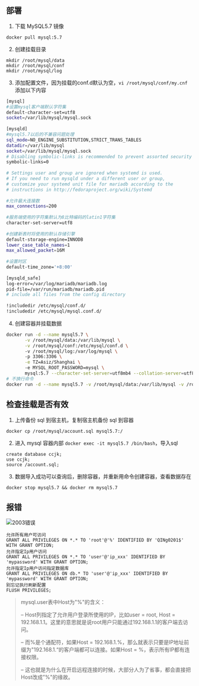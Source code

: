 ## 部署

1. 下载 MySQL5.7 镜像

```mysql5
docker pull mysql:5.7
```

2. 创建挂载目录

```
mkdir /root/mysql/data
mkdir /root/mysql/conf
mkdir /root/mysql/log
```

3. 添加配置文件，因为挂载的conf.d默认为空，`vi /root/mysql/conf/my.cnf` 添加以下内容

```bash
[mysql]
#设置mysql客户端默认字符集
default-character-set=utf8
socket=/var/lib/mysql/mysql.sock
 
[mysqld]
#mysql5.7以后的不兼容问题处理
sql_mode=NO_ENGINE_SUBSTITUTION,STRICT_TRANS_TABLES
datadir=/var/lib/mysql
socket=/var/lib/mysql/mysql.sock
# Disabling symbolic-links is recommended to prevent assorted security risks
symbolic-links=0
 
# Settings user and group are ignored when systemd is used.
# If you need to run mysqld under a different user or group,
# customize your systemd unit file for mariadb according to the
# instructions in http://fedoraproject.org/wiki/Systemd
 
#允许最大连接数
max_connections=200
 
#服务端使用的字符集默认为8比特编码的latin1字符集
character-set-server=utf8
 
#创建新表时将使用的默认存储引擎
default-storage-engine=INNODB
lower_case_table_names=1
max_allowed_packet=16M 
 
#设置时区
default-time_zone='+8:00'
 
[mysqld_safe]
log-error=/var/log/mariadb/mariadb.log
pid-file=/var/run/mariadb/mariadb.pid
# include all files from the config directory
 
!includedir /etc/mysql/conf.d/
!includedir /etc/mysql/mysql.conf.d/
```

4. 创建容器并挂载数据

```bash
docker run -d --name mysql5.7 \
       -v /root/mysql/data:/var/lib/mysql \
       -v /root/mysql/conf:/etc/mysql/conf.d \ 
       -v /root/mysql/log:/var/log/mysql \ 
       -p 3306:3306 \
       -e TZ=Asiz/Shanghai \ 
       -e MYSQL_ROOT_PASSWORD=mysql \ 
       mysql:5.7 --character-set-server=utf8mb4 --collation-server=utf8mb4_general_ci
# 不换行命令
docker run -d --name mysql5.7 -v /root/mysql/data:/var/lib/mysql -v /root/mysql/conf:/etc/mysql/conf.d -v /root/mysql/log:/var/log/mysql -p 3306:3306 -e TZ=Asiz/Shanghai -e MYSQL_ROOT_PASSWORD=mysql mysql:5.7 --character-set-server=utf8mb4 --collation-server=utf8mb4_general_ci
```

## 检查挂载是否有效

1. 上传备份 sql 到宿主机，复制宿主机备份 sql 到容器

```
docker cp /root/mysql/account.sql mysql5.7:/
```

2. 进入 mysql 容器内部 `docker exec -it mysql5.7 /bin/bash`，导入sql

```
create database ccjk;
use ccjk;
source /account.sql;
```

3. 数据导入成功可以查询后，删除容器，并重新用命令创建容器，查看数据存在

```
docker stop mysql5.7 && docker rm mysql5.7
```

## 报错
![2003错误](http://cdn.liancode.top/img/20220726160414.png)

```
允许所有用户可访问
GRANT ALL PRIVILEGES ON *.* TO 'root'@'%' IDENTIFIED BY 'QINg0201$' WITH GRANT OPTION;
允许指定Ip用户访问
GRANT ALL PRIVILEGES ON *.* TO 'user'@'ip_xxx' IDENTIFIED BY 'mypassword' WITH GRANT OPTION;
允许指定Ip用户访问指定数据库
GRANT ALL PRIVILEGES ON db.* TO 'user'@'ip_xxx' IDENTIFIED BY 'mypassword' WITH GRANT OPTION;
别忘记执行刷新配置
FLUSH PRIVILEGES;
```

> mysql.user表中Host为"%"的含义：
> 
> – Host列指定了允许用户登录所使用的IP，比如user = root, Host = 192.168.1.1。这里的意思就是说root用户只能通过192.168.1.1的客户端去访问。
> 
> – 而%是个通配符，如果Host = 192.168.1.%，那么就表示只要是IP地址前缀为"192.168.1.“的客户端都可以连接。如果Host = %，表示所有IP都有连接权限。
> 
> – 这也就是为什么在开启远程连接的时候，大部分人为了省事，都会直接把Host改成”%"的缘故。